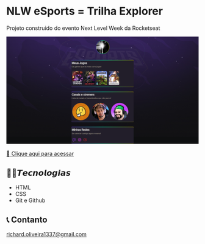 # NLW eSports = Trilha Explorer
 
 Projeto construido do evento Next Level Week da Rocketseat

![preview](./.github/preview.png)

[🔗 Clique aqui para acessar]((https://lion-hearth.github.io/NLW-E-Sports/))

 ## 👨‍💻𝙏𝙚𝙘𝙣𝙤𝙡𝙤𝙜𝙞𝙖𝙨


 - HTML
 - CSS
 - Git e Github

 ##  📞 Contanto 
 richard.oliveira1337@gmail.com
